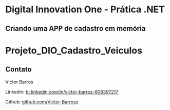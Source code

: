 # Digital Innovation One - Prática .NET

## Criando uma APP de cadastro em memória

# Projeto_DIO_Cadastro_Veiculos

## Contato

Victor Barros

Linkedin:  [br.linkedin.com/in/victor-barros-608397217](http://br.linkedin.com/in/victor-barros-608397217)

Github:  [github.com/Victor-Barross](https://github.com/Victor-Barross/)

